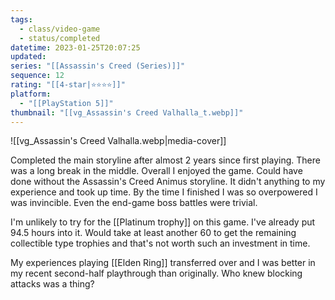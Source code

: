 ```yaml
---
tags:
  - class/video-game
  - status/completed
datetime: 2023-01-25T20:07:25
updated: 
series: "[[Assassin's Creed (Series)]]"
sequence: 12
rating: "[[4-star|⭐️⭐️⭐️⭐️]]"
platform:
  - "[[PlayStation 5]]"
thumbnail: "[[vg_Assassin's Creed Valhalla_t.webp]]"
---
```

![[vg_Assassin's Creed Valhalla.webp|media-cover]]

Completed the main storyline after almost 2 years since first playing. There was a long break in the middle. Overall I enjoyed the game. Could have done without the Assassin's Creed Animus storyline. It didn't anything to my experience and took up time. By the time I finished I was so overpowered I was invincible. Even the end-game boss battles were trivial. 

I'm unlikely to try for the [[Platinum trophy]] on this game. I've already put 94.5 hours into it. Would take at least another 60 to get the remaining collectible type trophies and that's not worth such an investment in time.

My experiences playing [[Elden Ring]] transferred over and I was better in my recent second-half playthrough than originally. Who knew blocking attacks was a thing?